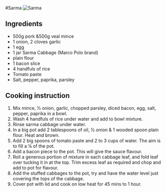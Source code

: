 #Sarma
![Sarma](images/sarma.jpg)

## Ingredients
- 500g pork &500g veal mince
- 1 onion, 2 cloves garlic
- 1 egg
- 1 jar Sarma Cabbage (Marco Polo brand)
- plain flour
- 1 bacon slice
- 4 handfuls of rice
- Tomato paste
- Salt, pepper, paprika, parsley

## Cooking instruction
1. Mix mince, ½ onion, garlic, chopped parsley, diced bacon, egg, salt, pepper, paprika in a bowl.
1. Wash 4 handfuls of rice under water and add to bowl mixture.
1. Rinse sarma cabbage under water.
1. In a big pot add 2 tablespoons of oil, ½ onion & 1 wooded spoon plain flour. Heat and brown.
1. Add 2 big spoons of tomato paste and 2 to 3 cups of water.  The aim is to fill a ¼ of the pot.
1. Add a bacon piece to the pot. This will give the sauce flavour.
1. Roll a generous portion of mixture in each cabbage leaf, and fold leaf over tucking it in at the top. Trim excess leaf as required and chop and add to pot for flavour.
1. Add the stuffed cabbages to the pot, try and have the water level just covering the tops of the cabbage.
1. Cover pot with lid and cook on low heat for 45 mins to 1 hour. 

